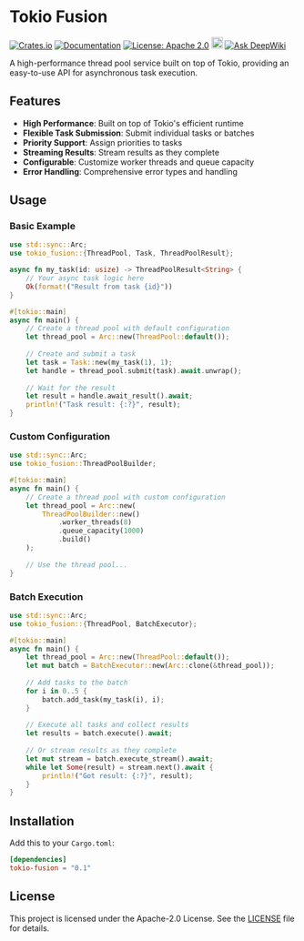 # Tokio Fusion

[![Crates.io](https://img.shields.io/crates/v/tokio-fusion.svg)](https://crates.io/crates/tokio-fusion)
[![Documentation](https://docs.rs/tokio-fusion/badge.svg)](https://docs.rs/tokio-fusion)
[![License: Apache 2.0](https://img.shields.io/badge/License-Apache2.0-yellow.svg)](https://opensource.org/license/apache-2-0)
[<img alt="build status" src="https://img.shields.io/github/actions/workflow/status/lispking/tokio-fusion/ci.yml?branch=main&style=for-the-badge" height="20">](https://github.com/lispking/tokio-fusion/actions?query=branch%3Amain)
[![Ask DeepWiki](https://deepwiki.com/badge.svg)](https://deepwiki.com/lispking/tokio-fusion)

A high-performance thread pool service built on top of Tokio, providing an easy-to-use API for asynchronous task execution.

## Features

- **High Performance**: Built on top of Tokio's efficient runtime
- **Flexible Task Submission**: Submit individual tasks or batches
- **Priority Support**: Assign priorities to tasks
- **Streaming Results**: Stream results as they complete
- **Configurable**: Customize worker threads and queue capacity
- **Error Handling**: Comprehensive error types and handling

## Usage

### Basic Example

```rust
use std::sync::Arc;
use tokio_fusion::{ThreadPool, Task, ThreadPoolResult};

async fn my_task(id: usize) -> ThreadPoolResult<String> {
    // Your async task logic here
    Ok(format!("Result from task {id}"))
}

#[tokio::main]
async fn main() {
    // Create a thread pool with default configuration
    let thread_pool = Arc::new(ThreadPool::default());
    
    // Create and submit a task
    let task = Task::new(my_task(1), 1);
    let handle = thread_pool.submit(task).await.unwrap();
    
    // Wait for the result
    let result = handle.await_result().await;
    println!("Task result: {:?}", result);
}
```

### Custom Configuration

```rust
use std::sync::Arc;
use tokio_fusion::ThreadPoolBuilder;

#[tokio::main]
async fn main() {
    // Create a thread pool with custom configuration
    let thread_pool = Arc::new(
        ThreadPoolBuilder::new()
            .worker_threads(8)
            .queue_capacity(1000)
            .build()
    );
    
    // Use the thread pool...
}
```

### Batch Execution

```rust
use std::sync::Arc;
use tokio_fusion::{ThreadPool, BatchExecutor};

#[tokio::main]
async fn main() {
    let thread_pool = Arc::new(ThreadPool::default());
    let mut batch = BatchExecutor::new(Arc::clone(&thread_pool));
    
    // Add tasks to the batch
    for i in 0..5 {
        batch.add_task(my_task(i), i);
    }
    
    // Execute all tasks and collect results
    let results = batch.execute().await;
    
    // Or stream results as they complete
    let mut stream = batch.execute_stream().await;
    while let Some(result) = stream.next().await {
        println!("Got result: {:?}", result);
    }
}
```

## Installation

Add this to your `Cargo.toml`:

```toml
[dependencies]
tokio-fusion = "0.1"
```

## License

This project is licensed under the Apache-2.0 License. See the [LICENSE](LICENSE) file for details.

